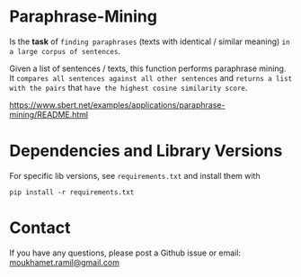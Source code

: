 # Paraphrase-Mining 
Is the **task** of `finding paraphrases`   (texts with identical / similar meaning)   `in a large corpus of sentences`.

Given a list of sentences / texts, this function performs paraphrase mining. It `compares all sentences against all other sentences` and `returns a list with the pairs` that `have the highest cosine similarity score`.

<https://www.sbert.net/examples/applications/paraphrase-mining/README.html>

# Dependencies and Library Versions
For specific lib versions, see `requirements.txt` and install them with

`pip install -r requirements.txt`

# Contact
If you have any questions, please post a Github issue or email: moukhamet.ramil@gmail.com
